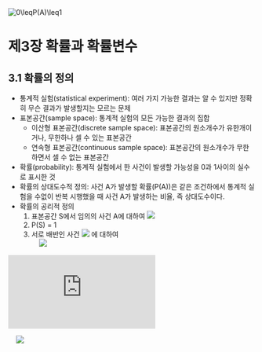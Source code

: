 <img src="https://latex.codecogs.com/gif.latex?0\leq\;P(A)\leq1" title="0\leqP(A)\leq1" />

# 제3장 확률과 확률변수

## 3.1 확률의 정의

- 통계적 실험(statistical experiment): 여러 가지 가능한 결과는 알 수 있지만 정확히 무슨 결과가 발생할지는 모르는 문제
- 표본공간(sample space): 통계적 실험의 모든 가능한 결과의 집합
  - 이산형 표본공간(discrete sample space): 표본공간의 원소개수가 유한개이거나, 무한하나 셀 수 있는 표본공간
  - 연속형 표본공간(continuous sample space): 표본공간의 원소개수가 무한하면서 셀 수 없는 표본공간
- 확률(probability): 통계적 실험에서 한 사건이 발생할 가능성을 0과 1사이의 실수로 표시한 것
- 확률의 상대도수적 정의: 사건 A가 발생할 확률(P(A))은 같은 조건하에서 통계적 실험을 수없이 반복 시행했을 때 사건 A가 발생하는 비율, 즉 상대도수이다.
- 확률의 공리적 정의
  1. 표본공간 S에서 임의의 사건 A에 대하여 <img src="https://latex.codecogs.com/png.latex?0\leqP(A)\leq1" />
  2. P(S) = 1
  3. 서로 배반인 사건 <img src="https://latex.codecogs.com/svg.latex?A_{1},A_{2},\cdots" /> 에 대하여  
&nbsp;&nbsp;&nbsp;&nbsp;<img src="https://latex.codecogs.com/svg.latex?\bar{x}=P(A_{1}\cupA_{2}\cup\cdots)=P(A_{1})+P(A_{2})+\cdots" />  

![equation](http://www.sciweavers.org/tex2img.php?eq=1%2Bsin%28mc%5E2%29&bc=White&fc=Black&im=jpg&fs=12&ff=arev&edit=)

&nbsp;&nbsp;&nbsp;&nbsp;<img src="https://latex.codecogs.com/svg.latex?\bar{x}=\frac{\displaystyle\sum_{i=1}^{n}x_{i}}{n}" />
